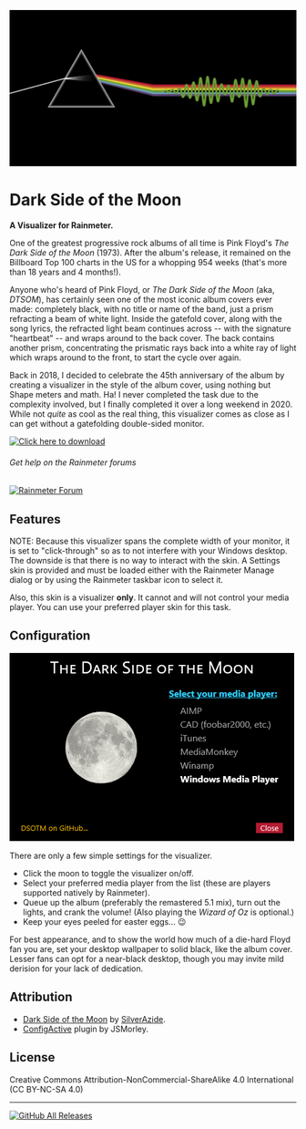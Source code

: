 ![](Images/DSOTM.png)
# Dark Side of the Moon
**A Visualizer for Rainmeter.**

One of the greatest progressive rock albums of all time is Pink Floyd's _The Dark Side of the Moon_ (1973). After the album's release, it remained on the Billboard Top 100 charts in the US for a whopping 954 weeks (that's more than 18 years and 4 months!).

Anyone who's heard of Pink Floyd, or _The Dark Side of the Moon_ (aka, _DTSOM_), has certainly seen one of the most iconic album covers ever made: completely black, with no title or name of the band, just a prism refracting a beam of white light. Inside the gatefold cover, along with the song lyrics, the refracted light beam continues across -- with the signature "heartbeat" -- and wraps around to the back cover. The back contains another prism, concentrating the prismatic rays back into a white ray of light which wraps around to the front, to start the cycle over again.

Back in 2018, I decided to celebrate the 45th anniversary of the album by creating a visualizer in the style of the album cover, using nothing but Shape meters and math. Ha! I never completed the task due to the complexity involved, but I finally completed it over a long weekend in 2020. While not _quite_ as cool as the real thing, this visualizer comes as close as I can get without a gatefolding double-sided monitor.

[![Click here to download](https://img.shields.io/github/v/release/SilverAzide/Dark-Side-of-the-Moon?logo=github&label=Click%20here%20to%20download&color=blueviolet&style=for-the-badge)](https://github.com/SilverAzide/Dark-Side-of-the-Moon/releases/download/v1.0.0/Dark-Side-of-the-Moon_1.0.0.rmskin)

###### Get help on the Rainmeter forums
[![Rainmeter Forum](https://img.shields.io/static/v1?label=Rainmeter%20Forum&message=Dark%20Side%20of%20the%20Moon&colorA=f0f0f0&colorB=2a6e9b&style=flat-square&logo=data%3Aimage%2Fpng%3Bbase64%2CiVBORw0KGgoAAAANSUhEUgAAAAsAAAAQCAYAAADAvYV%2BAAAABHNCSVQICAgIfAhkiAAAAAlwSFlzAAAESwAABEsBbzH2CgAAABl0RVh0U29mdHdhcmUAd3d3Lmlua3NjYXBlLm9yZ5vuPBoAAAH6SURBVCiRhdJPSJNhHAfw7%2FO8z%2Fu8%2F3w3bW05WVlr4XRzyw0iFRfF7FIepD8UQn9Mq8MWBnXpsPDapVuhyyKKqE4lHSoKqUPUwYQkgkqtiBAcCTU22db7dLFyueh3%2FPHh%2B%2BUHP6DCNCTS6yrt6d8LX%2FKyU2HSS39iqPm%2F2KXLF7aHvKajSr8BCPJPHDwx3GbT1c4z3TGpub62PnLq6qHKeM9tydS0a6ldW%2ByUEJze2W5yKp3bOHClehmOrM72tW7wOJs8TgCAw9Swvz1oU7g0WIajR4dkzthgfzxqLq3d1xbkFDgQOn7R9RtbVXJfrHGt7q4us1Bkhp6OsG7YjdQiFoQzluqPR8rlr1M2N3EI9PiS123Un0zH%2FHUOvlLnKH5%2BCuvbp2XpnWGfrEuFvUzjfNvWgLcm%2FyyFwtQdAAR8fRfUyACo4YY1%2FxaxBo8x9npmB5MAVZYoIbK2mCVQmBpFYfoeqOEGkRSwlhGACJXmiqWHD169n1eCvSDc9qdfWLCyX6C2JPB4ciaXzRdGpbkXdz%2Fooee77XaXK9RxmArLAmEq2KootNazmMh7xcjY%2BGwmI44QAAicvLTC5PxReE2tt3tTo72uxkTmew73J95ln7z5OJcrleKT53unlzyKIIFEusthMw5aQtRTgtmv2YVbysKPm%2BPDx4oA8BMJrI6FKL9sKAAAAABJRU5ErkJggg%3D%3D)](https://forum.rainmeter.net/viewtopic.php?f=136&t=36649)

## Features
NOTE: Because this visualizer spans the complete width of your monitor, it is set to "click-through" so as to not interfere with your Windows desktop. The downside is that there is no way to interact with the skin. A Settings skin is provided and must be loaded either with the Rainmeter Manage dialog or by using the Rainmeter taskbar icon to select it.

Also, this skin is a visualizer **only**. It cannot and will not control your media player. You can use your preferred player skin for this task.

## Configuration
![](Images/Settings.png)

There are only a few simple settings for the visualizer.
* Click the moon to toggle the visualizer on/off.
* Select your preferred media player from the list (these are players supported natively by Rainmeter).
* Queue up the album (preferably the remastered 5.1 mix), turn out the lights, and crank the volume! (Also playing the _Wizard of Oz_ is optional.)
* Keep your eyes peeled for easter eggs... :wink:

For best appearance, and to show the world how much of a die-hard Floyd fan you are, set your desktop wallpaper to solid black, like the album cover. Lesser fans can opt for a near-black desktop, though you may invite mild derision for your lack of dedication.

## Attribution
* [Dark Side of the Moon](https://github.com/SilverAzide/Dark-Side-of-the-Moon/#readme) by [SilverAzide](https://github.com/SilverAzide).
* [ConfigActive](https://forum.rainmeter.net/viewtopic.php?f=18&t=28720) plugin by JSMorley.

## License
Creative Commons Attribution-NonCommercial-ShareAlike 4.0 International (CC BY-NC-SA 4.0)

---
[![GitHub All Releases](https://img.shields.io/github/downloads/SilverAzide/Dark-Side-of-the-Moon/total?logo=github&color=blue&style=for-the-badge)](https://github.com/SilverAzide/Dark-Side-of-the-Moon/releases)

